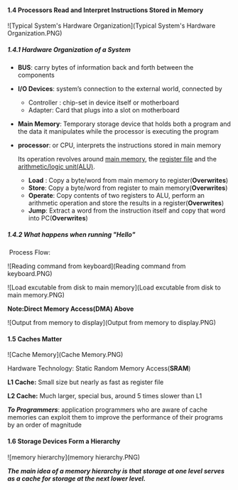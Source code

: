 #### 1.4 Processors Read and Interpret Instructions Stored in Memory

![Typical System's Hardware Organization](Typical System's Hardware Organization.PNG)

##### 1.4.1 Hardware Organization of a System

- **BUS**:  carry bytes of information back and forth between the components

- **I/O Devices**: system’s connection to the external world, connected by
  - Controller : chip-set in device itself or motherboard	
  - Adapter: Card that plugs into a slot on motherboard

- **Main Memory**: Temporary storage device that holds both a program and the data it manipulates while the processor is executing the program

- **processor**: or CPU, interprets the instructions stored in main memory

  Its operation revolves around <u>main memory</u>, the <u>register file</u> and the <u>arithmetic/logic unit(ALU)</u>.

  - **Load** : Copy  a byte/word from main memory to register(**Overwrites**)
  - **Store**: Copy a byte/word from register to main memory(**Overwrites**)
  - **Operate**: Copy contents of two registers to ALU, perform an arithmetic operation and store the results in a register(**Overwrites**)
  - **Jump**: Extract a word from the instruction itself and copy that word into PC(**Overwrites**)

##### 1.4.2 What happens when running "Hello"

​	Process Flow:

![Reading command from keyboard](Reading command from keyboard.PNG)

![Load excutable from disk to main memory](Load excutable from disk to main memory.PNG)

**Note:Direct Memory Access(DMA) Above**

![Output from memory to display](Output from memory to display.PNG)



#### 1.5 Caches Matter

![Cache Memory](Cache Memory.PNG)

Hardware Technology: Static Random Memory Access(**SRAM**)

**L1 Cache:** Small size but nearly as fast as register file

**L2 Cache:** Much larger, special bus, around 5 times slower than L1

***To Programmers***: application programmers
who are aware of cache memories can exploit them to improve the performance
of their programs by an order of magnitude

#### 1.6 Storage Devices Form a Hierarchy

![memory hierarchy](memory hierarchy.PNG)

***The main idea of a memory hierarchy is that storage at one level serves as a
cache for storage at the next lower level.***

